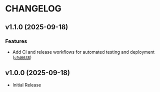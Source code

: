 # CHANGELOG

<!-- version list -->

## v1.1.0 (2025-09-18)

### Features

- Add CI and release workflows for automated testing and deployment
  ([`c9d6638`](https://github.com/Dzoel31/TabRAG/commit/c9d66387eea8db0011bc62b41ba85ea242a93262))


## v1.0.0 (2025-09-18)

- Initial Release
